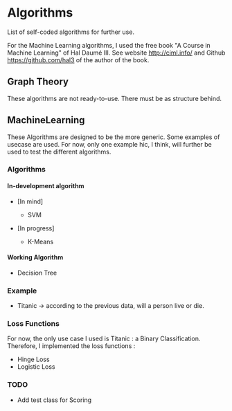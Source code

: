 # Algorithms
List of self-coded algorithms for further use. 

For the Machine Learning algorithms, I used the free book "A Course in Machine Learning" of Hal Daumé III. 
See website http://ciml.info/ and Github https://github.com/hal3 of the author of the book.

## Graph Theory
These algorithms are not ready-to-use. There must be as structure behind.

## MachineLearning
These Algorithms are designed to be the more generic. Some examples of usecase are used.
For now, only one example hic, I think, will further be used to test the different algorithms.

### Algorithms

#### In-development algorithm
* [In mind]

    * SVM

* [In progress]

    * K-Means

#### Working Algorithm

* Decision Tree

### Example

* Titanic -> according to the previous data, will a person live or die.

### Loss Functions

For now, the only use case I used is Titanic : a Binary Classification.
Therefore, I implemented the loss functions : 
 * Hinge Loss
 * Logistic Loss

### TODO

* Add test class for Scoring
